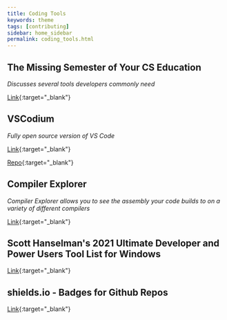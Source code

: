 ```yaml
---
title: Coding Tools
keywords: theme
tags: [contributing]
sidebar: home_sidebar
permalink: coding_tools.html
---
```


## The Missing Semester of Your CS Education
*Discusses several tools developers commonly need*

[Link](https://missing.csail.mit.edu/){:target="_blank"}

## VSCodium
*Fully open source version of VS Code*

[Link](https://vscodium.com/){:target="_blank"}

[Repo](https://github.com/VSCodium/vscodium){:target="_blank"}

## Compiler Explorer
*Compiler Explorer allows you to see the assembly your code builds to on a variety of different compilers*

[Link](https://godbolt.org/){:target="_blank"}

## Scott Hanselman's 2021 Ultimate Developer and Power Users Tool List for Windows

[Link](https://www.hanselman.com/blog/scott-hanselmans-2021-ultimate-developer-and-power-users-tool-list-for-windows){:target="_blank"}

## shields.io - Badges for Github Repos

[Link](https://shields.io/){:target="_blank"}
